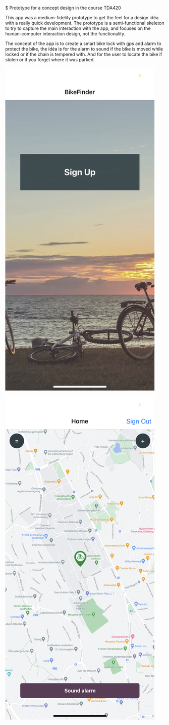 $ Prototype for a concept design in the course TDA420

This app was a medium-fidelity prototype to get the feel for a design idéa with a really quick development.
The prototype is a semi-functional skeleton to try to capture the main interaction with the app, and focuses on the human-computer interaction design, not the functionality.

The concept of the app is to create a smart bike lock with gps and alarm to protect the bike, the idéa is for the alarm to sound if the bike is moved while locked or if the chain is tempered with. And for the user to locate the bike if stolen or if you forget where it was parked.

![Screenshot of Landing screen](https://github.com/alexbodin/TDA420/raw/master/app/assets/Screenshot_LandingScreen.png "Landing screen")

![Screenshot of Main screen](https://github.com/alexbodin/TDA420/raw/master/app/assets/Screenshot_MainScreen.png "Main screen")
